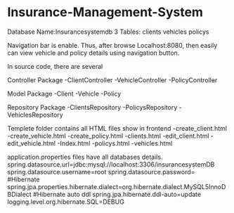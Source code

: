 # Insurance-Management-System


Database Name:Insurancesystemdb
3 Tables:
clients
vehicles
policys


Navigation bar is enable. Thus, after browse Localhost:8080, then easily can view vehicle and policy details using navigation button.

In source code, there are several 

Controller Package
-ClientController
-VehicleController
-PolicyController

Model Package
-Client
-Vehicle
-Policy

Repository Package
-ClientsRepository
-PolicysRepository
-VehiclesRepository

Templete folder contains all HTML files show in frontend
-create_client.html
-create_vehicle.html
-create_policy.html
-clients.html
-edit_client.html
-edit_vehicle.html
-Index.html
-policys.html
-vehicles.html


application.properties files have all databases details.
spring.datasource.url=jdbc:mysql://localhost:3306/insurancesystemDB
spring.datasource.username=root
spring.datasource.password=
#Hibernate
spring.jpa.properties.hibernate.dialect=org.hibernate.dialect.MySQL5InnoDBDialect
#Hibernate auto ddl
spring.jpa.hibernate.ddl-auto=update
logging.level.org.hibernate.SQL=DEBUG
